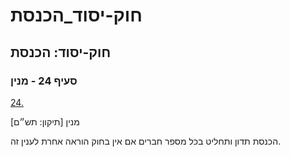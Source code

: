 # חוק-יסוד_הכנסת

## חוק-יסוד: הכנסת

### סעיף 24 - מנין

[24.](https://he.wikisource.org/wiki/חוק-יסוד:_הכנסת#s_yp_24)

מנין [תיקון: תש״ם]

הכנסת תדון ותחליט בכל מספר חברים אם אין בחוק הוראה אחרת לענין זה.